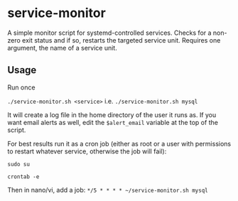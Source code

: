 # service-monitor
A simple monitor script for systemd-controlled services. Checks for a non-zero exit status and if so, restarts the targeted service unit. 
Requires one argument, the name of a service unit. 

## Usage

Run once

`./service-monitor.sh <service>` i.e. `./service-monitor.sh mysql`

It will create a log file in the home directory of the user it runs as. 
If you want email alerts as well, edit the `$alert_email` variable at the top of the script. 

For best results run it as a cron job (either as root or a user with permissions to restart whatever service, otherwise the job will fail):

`sudo su`

`crontab -e`

Then in nano/vi, add a job: `*/5 * * * * ~/service-monitor.sh mysql`
